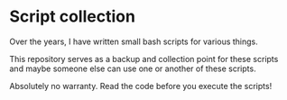 # Script collection

Over the years, I have written small bash scripts for various things.

This repository serves as a backup and collection point for these scripts and maybe someone else can use one or another of these scripts.

Absolutely no warranty. Read the code before you execute the scripts!
